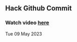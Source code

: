 
 ## Hack Github Commit 
 ### Watch video <a href="https://www.youtube.com">here</a> 
 Tue 09 May 2023 
